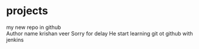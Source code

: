 # projects
my new repo in github
<br>
Author name krishan veer
Sorry for delay 
He start learning git ot github with jenkins 
